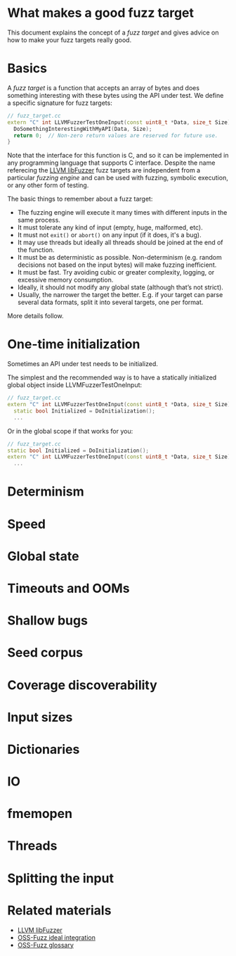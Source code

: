 # What makes a good fuzz target

This document explains the concept of a *fuzz target* and
gives advice on how to make your fuzz targets really good.

# Basics

A *fuzz target* is a function that accepts an array of bytes and does something interesting with these bytes using the API under test.
We define a specific signature for fuzz targets:

```cpp
// fuzz_target.cc
extern "C" int LLVMFuzzerTestOneInput(const uint8_t *Data, size_t Size) {
  DoSomethingInterestingWithMyAPI(Data, Size);
  return 0;  // Non-zero return values are reserved for future use.
}
```

Note that the interface for this function is C, and so it can be implemented in any programming language that supports C interface.
Despite the name referecing the [LLVM libFuzzer](https://llvm.org/docs/LibFuzzer.html) fuzz targets are
independent from a particular *fuzzing engine* and can be used with fuzzing, symbolic execution, or any other form of testing. 

The basic things to remember about a fuzz target:

* The fuzzing engine will execute it many times with different inputs in the same process.
* It must tolerate any kind of input (empty, huge, malformed, etc).
* It must not `exit()` or `abort()` on any input (if it does, it's a bug).
* It may use threads but ideally all threads should be joined at the end of the function.
* It must be as deterministic as possible. Non-determinism (e.g. random decisions not based on the input bytes) will make fuzzing inefficient.
* It must be fast. Try avoiding cubic or greater complexity, logging, or excessive memory consumption.
* Ideally, it should not modify any global state (although that’s not strict).
* Usually, the narrower the target the better. E.g. if your target can parse several data formats, split it into several targets, one per format.

More details follow.

# One-time initialization
Sometimes an API under test needs to be initialized.

The simplest and the recommended way is to have a statically initialized global object inside LLVMFuzzerTestOneInput:

```cpp
// fuzz_target.cc
extern "C" int LLVMFuzzerTestOneInput(const uint8_t *Data, size_t Size) {
  static bool Initialized = DoInitialization();
  ...
```

Or in the global scope if that works for you:

```cpp
// fuzz_target.cc
static bool Initialized = DoInitialization();
extern "C" int LLVMFuzzerTestOneInput(const uint8_t *Data, size_t Size) {
  ...
```

# Determinism

# Speed

# Global state

# Timeouts and OOMs

# Shallow bugs

# Seed corpus

# Coverage discoverability

# Input sizes

# Dictionaries

# IO

# fmemopen

# Threads

# Splitting the input

# Related materials
* [LLVM libFuzzer](https://llvm.org/docs/LibFuzzer.html)
* [OSS-Fuzz ideal integration](https://github.com/google/oss-fuzz/blob/master/docs/ideal_integration.md)
* [OSS-Fuzz glossary](https://github.com/google/oss-fuzz/blob/master/docs/glossary.md)
